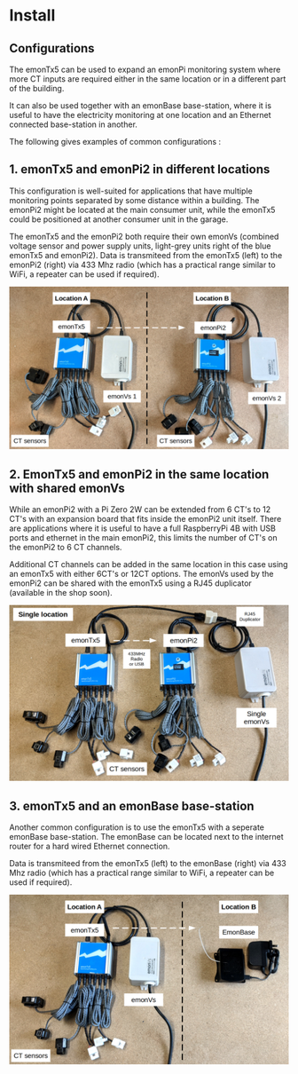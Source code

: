 # Install

## Configurations

The emonTx5 can be used to expand an emonPi monitoring system where more CT inputs are required either in the same location or in a different part of the building.

It can also be used together with an emonBase base-station, where it is useful to have the electricity monitoring at one location and an Ethernet connected base-station in another.

The following gives examples of common configurations :

## 1. emonTx5 and emonPi2 in different locations

This configuration is well-suited for applications that have multiple monitoring points separated by some distance within a building. The emonPi2 might be located at the main consumer unit, while the emonTx5 could be positioned at another consumer unit in the garage.

The emonTx5 and the emonPi2 both require their own emonVs (combined voltage sensor and power supply units, light-grey units right of the blue emonTx5 and emonPi2). Data is transmiteed from the emonTx5 (left) to the emonPi2 (right) via 433 Mhz radio (which has a practical range similar to WiFi, a repeater can be used if required).

![emonTx5_emonPi2_different_locations.jpg](img/emonTx5_emonPi2_different_locations.png)

## 2. EmonTx5 and emonPi2 in the same location with shared emonVs

While an emonPi2 with a Pi Zero 2W can be extended from 6 CT's to 12 CT's with an expansion board that fits inside the emonPi2 unit itself. There are applications where it is useful to have a full RaspberryPi 4B with USB ports and ethernet in the main emonPi2, this limits the number of CT's on the emonPi2 to 6 CT channels.

Additional CT channels can be added in the same location in this case using an emonTx5 with either 6CT's or 12CT options. The emonVs used by the emonPi2 can be shared with the emonTx5 using a RJ45 duplicator (available in the shop soon).

![emontx5_emonpi2_shared.jpg](img/emonTx5_emonPi2_shared.png)

## 3. emonTx5 and an emonBase base-station

Another common configuration is to use the emonTx5 with a seperate emonBase base-station. The emonBase can be located next to the internet  router for a hard wired Ethernet connection. 

Data is transmiteed from the emonTx5 (left) to the emonBase (right) via 433 Mhz radio (which has a practical range similar to WiFi, a repeater can be used if required).

![emonTx5_emonBase.jpg](img/emonTx5_emonBase.png)

